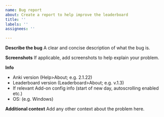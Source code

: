 ```yaml
---
name: Bug report
about: Create a report to help improve the leaderboard
title: ''
labels: ''
assignees: ''

---
```


**Describe the bug**
A clear and concise description of what the bug is.

**Screenshots**
If applicable, add screenshots to help explain your problem.

**Info**
- Anki version (Help>About; e.g. 2.1.22)
- Leaderboard version (Leaderboard>About; e.g. v.1.3)
- If relevant Add-on config info (start of new day, autoscrolling enabled etc.)
- OS: (e.g. Windows)

**Additional context**
Add any other context about the problem here.
